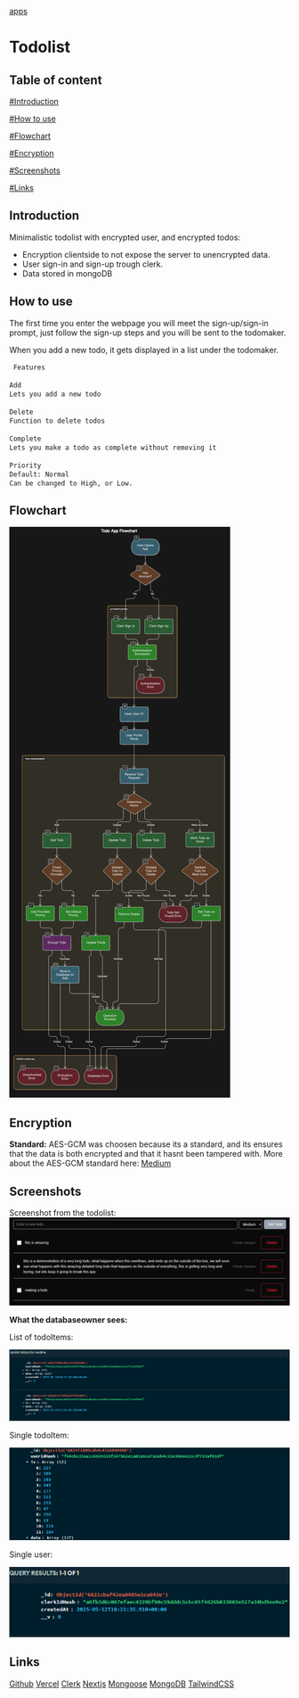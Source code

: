 [apps](apps)


# Todolist 


## Table of content

[#Introduction](#Introduction) 

[#How to use](#How%20to%20use)

[#Flowchart](#Flowchart)

[#Encryption](#Encryption)

[#Screenshots](#Screenshots)

[#Links](#Links)






## Introduction

Minimalistic todolist with encrypted user, and encrypted todos:
- Encryption clientside to not expose the server to unencrypted data.
- User sign-in and sign-up trough clerk.
- Data stored in mongoDB



## How to use

The first time you enter the webpage you will meet the sign-up/sign-in prompt, just follow the sign-up steps and you will be sent to the todomaker.

When you add a new todo, it gets displayed in a list under the todomaker.

	 Features
	
	Add
	Lets you add a new todo
	
	Delete
	Function to delete todos
	
	Complete
	Lets you make a todo as complete without removing it
	
	Priority
	Default: Normal
	Can be changed to High, or Low.







## Flowchart
![diagram-export-12.5.2025-14_28_02](public/assets/diagram-export-12.5.2025-14_28_02.png)






## Encryption

**Standard:** AES-GCM was choosen because its a standard, and its ensures that the data is both encrypted and that it hasnt been tampered with.
More about the AES-GCM standard here: [Medium](https://medium.com/@kingsonejikeme_31625/api-encryption-in-next-js-keep-your-data-safe-efdf94c0eae9)


## Screenshots

Screenshot from the todolist:
![img 1](public/assets/img%201.png)




**What the databaseowner sees:**

List of todoItems:

![Skjermbilde 2025-05-14 143645](public/assets/Skjermbilde%202025-05-14%20143645.png)

Single todoItem:

![Skjermbilde 2025-05-14 143711](public/assets/Skjermbilde%202025-05-14%20143711.png)

Single user:

![Skjermbilde 2025-05-14 143811](public/assets/Skjermbilde%202025-05-14%20143811.png)








## Links

[Github](https://github.com/johannes-code/todolist)
[Vercel](https://todolist-five-jet.vercel.app/)
[Clerk](https://clerk.com/docs)
[Nextjs](https://nextjs.org/docs)
[Mongoose](https://mongoosejs.com/)
[MongoDB](https://www.mongodb.com/docs/atlas/)
[TailwindCSS](https://tailwindcss.com/docs/installation/using-vite)





